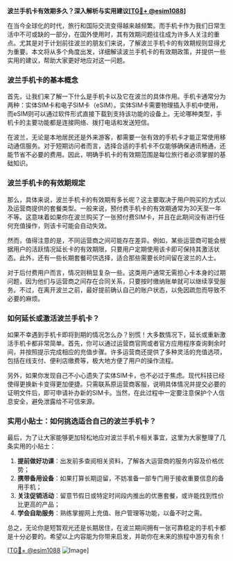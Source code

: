 **波兰手机卡有效期多久？深入解析与实用建议[[TG💪+ @esim1088](https://t.me/s/esim1088)]**

在当今全球化的时代，旅行和国际交流变得越来越频繁。而手机卡作为我们日常生活中不可或缺的一部分，在国外使用时，其有效期问题往往成为许多人关注的重点。尤其是对于计划前往波兰的朋友们来说，了解波兰手机卡的有效期规则显得尤为重要。本文将从多个角度出发，详细解读波兰手机卡的有效期政策，并提供一些实用的建议，帮助大家更好地应对这一问题。

### 波兰手机卡的基本概念

首先，让我们来了解一下什么是手机卡以及它在波兰的具体作用。手机卡通常分为两种：实体SIM卡和电子SIM卡（eSIM）。实体SIM卡需要物理插入手机中使用，而eSIM则可以通过软件形式直接下载到支持该功能的设备上。无论哪种类型，手机卡的主要功能都是连接网络、拨打电话和发送短信。

在波兰，无论是本地居民还是外来游客，都需要一张有效的手机卡才能正常使用移动通信服务。对于短期访问者而言，选择合适的手机卡不仅能够确保通讯畅通，还能节省不必要的费用。因此，明确手机卡的有效期范围是每位旅行者必须掌握的基础知识。

### 波兰手机卡的有效期规定

那么，具体来说，波兰手机卡的有效期有多长呢？这主要取决于用户购买的方式以及运营商提供的套餐类型。一般来说，预付费手机卡的有效期通常为30天至一年不等。这意味着如果你在波兰购买了一张预付费SIM卡，并且在此期间没有进行任何充值操作，则该卡可能会自动失效。

然而，值得注意的是，不同运营商之间可能存在差异。例如，某些运营商可能会根据用户的活跃情况延长卡的有效期限，只要用户定期使用该卡即可保持其激活状态。此外，还有一些长期套餐可供选择，适合那些需要长时间留在波兰的人士。

对于后付费用户而言，情况则稍显复杂一些。这类用户通常无需担心卡本身的过期问题，因为他们与运营商之间存在合同关系，只要按时缴纳账单就可以继续享受服务。不过，在离开波兰之前，最好提前确认自己的账户状态，以免因疏忽而导致不必要的麻烦。

### 如何延长或激活波兰手机卡？

如果不幸遇到手机卡即将到期的情况怎么办？别慌！大多数情况下，延长或重新激活手机卡都非常简单。首先，你可以通过运营商官网或者官方应用程序查询剩余时间，并按照提示完成相应的充值步骤。许多运营商还提供了多种灵活的充值选项，包括在线支付、便利店缴费等，极大地方便了用户的操作流程。

另外，如果你发现自己不小心遗失了实体SIM卡，也不必过于焦虑。现代科技已经使得更换新卡变得更加便捷。只需联系原运营商客服，说明具体情况并提交必要的证明文件后，即可申请补办新的SIM卡。当然，在此过程中一定要注意保护个人信息安全，避免泄露给不可信来源。

### 实用小贴士：如何挑选适合自己的波兰手机卡？

最后，为了让大家能够更加轻松地应对波兰手机卡相关事宜，这里为大家整理了几条实用的小贴士：

1. **提前做好功课**：出发前多查阅相关资料，了解各大运营商的服务内容及价格优势；
2. **携带备用设备**：如果打算长期逗留，不妨准备一部专门用于接收重要信息的备用手机；
3. **关注促销活动**：留意节假日或特定时间段内推出的优惠套餐，或许能找到性价比更高的产品；
4. **学会自助服务**：熟练掌握网上充值、账户管理等功能，以备不时之需。

总之，无论你是短暂观光还是长期居住，在波兰期间拥有一张可靠稳定的手机卡都是十分必要的。希望以上内容能为你带来启发，并助你在未来的旅程中游刃有余！

[[TG💪+ @esim1088](https://t.me/s/esim1088) ![Image](https://i.postimg.cc/4NQfJmqS/Snipaste-2025-05-13-00-14-12.png)]